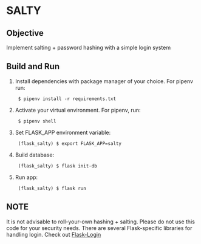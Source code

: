 # SALTY

## Objective
Implement salting + password hashing with a simple login system

## Build and Run

1. Install dependencies with package manager of your choice. For pipenv run:

        $ pipenv install -r requirements.txt

2. Activate your virtual environment. For pipenv, run:

        $ pipenv shell

3. Set FLASK_APP environment variable:

        (flask_salty) $ export FLASK_APP=salty

4. Build database:

        (flask_salty) $ flask init-db

5. Run app:
   
        (flask_salty) $ flask run

## NOTE
It is not advisable to roll-your-own hashing + salting. Please do not use this code for your security needs. There are several Flask-specific libraries for handling login. Check out [Flask-Login](https://github.com/maxcountryman/flask-login)